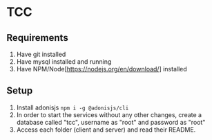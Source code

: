 # TCC

## Requirements

1. Have git installed
2. Have mysql installed and running
3. Have NPM/Node[https://nodejs.org/en/download/] installed


## Setup

1. Install adonisjs ```npm i -g @adonisjs/cli```
2. In order to start the services without any other changes, create a database called "tcc", username as "root" and password as "root"
3. Access each folder (client and server) and read their README.
